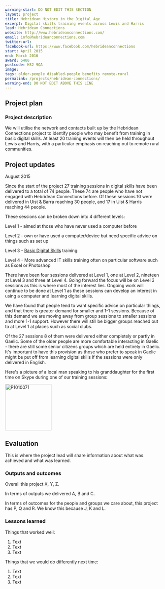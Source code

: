 ```yaml
---
warning-start: DO NOT EDIT THIS SECTION
layout: project
title: Hebridean History in the Digital Age
excerpt: Digital skills training events across Lewis and Harris
lead: Hebridean Connections 
website: http://www.hebrideanconnections.com/
email: info@hebrideanconnections.com
twitter-url: 
facebook-url: https://www.facebook.com/hebrideanconnections
start: April 2015
end: March 2016
award: 5400
postcode: HS2 9QA
image:
tags: older-people disabled-people benefits remote-rural
permalink: /projects/hebridean-connections/
warning-end: DO NOT EDIT ABOVE THIS LINE
---
```


## Project plan

### Project description

We will utilise the network and contacts built up by the Hebridean Connections project to identify people who may benefit from training in basic digital skills. At least 20 training events will then be held throughout Lewis and Harris, with a particular emphasis on reaching out to remote rural communities.


## Project updates 

August 2015
 
Since the start of the project 27 training sessions in digital skills have been delivered to a total of 74 people. These 74 are people who have not engaged with Hebridean Connections before. Of these sessions 10 were delivered in Uist & Barra reaching 30 people, and 17 in Uist & Harris reaching 44 people.

These sessions can be broken down into 4 different levels:

Level 1 - aimed at those who have never used a computer before 

Level 2 - own or have used a computer/device but need specific advice on things such as set up

Level 3 - [Basic Digital Skills](http://digital.scvo.org.uk/about/basic-digital-skills/) training

Level 4 - More advanced IT skills training often on particular software such as Excel or Photoshop

There have been four sessions delivered at Level 1, one at Level 2, nineteen at Level 3 and three at Level 4. Going forward the focus will be on Level 3 sessions as this is where most of the interest lies. Ongoing work will continue to be done at Level 1 as these sessions can develop an interest in using a computer and learning digital skills. 

We have found that people tend to want specific advice on particular things, and that there is greater demand for smaller and 1-1 sessions. Because of this demand we are moving away from group sessions to smaller sessions and more 1-1 support. However there will still be bigger groups reached out to at Level 1 at places such as social clubs.

Of the 27 sessions 8 of them were delivered either completely or partly in Gaelic. Some of the older people are more comfortable interacting in Gaelic - there are still some senior citizens groups which are held entirely in Gaelic. It's important to have this provision as those who prefer to speak in Gaelic might be put off from learning digital skills if the sessions were only delivered in English. 

Here's a picture of a local man speaking to his granddaughter for the first time on Skype during one of our training sessions:

<a data-flickr-embed="true"  href="https://www.flickr.com/photos/135441892@N05/21121801232/in/shares-U87565/" title="P1010071"><img src="https://farm1.staticflickr.com/771/21121801232_8313257b46_q.jpg" width="150" height="150" alt="P1010071"></a><script async src="//embedr.flickr.com/assets/client-code.js" charset="utf-8"></script>

## Evaluation

This is where the project lead will share information about what was achieved and what was learned.

### Outputs and outcomes

Overall this project X, Y, Z.

In terms of outputs we delivered A, B and C.

In terms of outcomes for the people and groups we care about, this project has P, Q and R. We know this because J, K and L.

### Lessons learned

Things that worked well:

1. Text
2. Text
3. Text

Things that we would do differently next time:

1. Text
2. Text
3. Text
